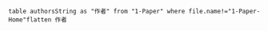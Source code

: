 
```dataview
table authorsString as "作者" from "1-Paper" where file.name!="1-Paper-Home"flatten 作者 
```
